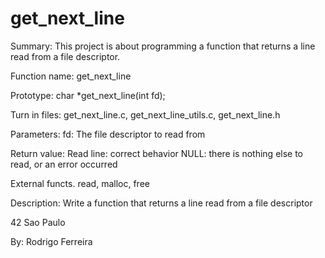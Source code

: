 # get_next_line

Summary: This project is about programming a function that returns a line read from a file descriptor.

Function name:	get_next_line

Prototype:		char *get_next_line(int fd);

Turn in files:		get_next_line.c, get_next_line_utils.c, get_next_line.h

Parameters:			fd: The file descriptor to read from

Return value: 		Read line: correct behavior
					NULL: there is nothing else to read, or an error occurred

External functs.	read, malloc, free

Description: 		Write a function that returns a line read from a file descriptor

42 Sao Paulo

By: Rodrigo Ferreira